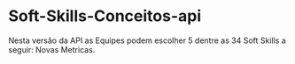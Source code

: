 # Soft-Skills-Conceitos-api
Nesta versão da API as Equipes podem escolher 5 dentre as 34 Soft Skills a seguir: Novas Metricas.
